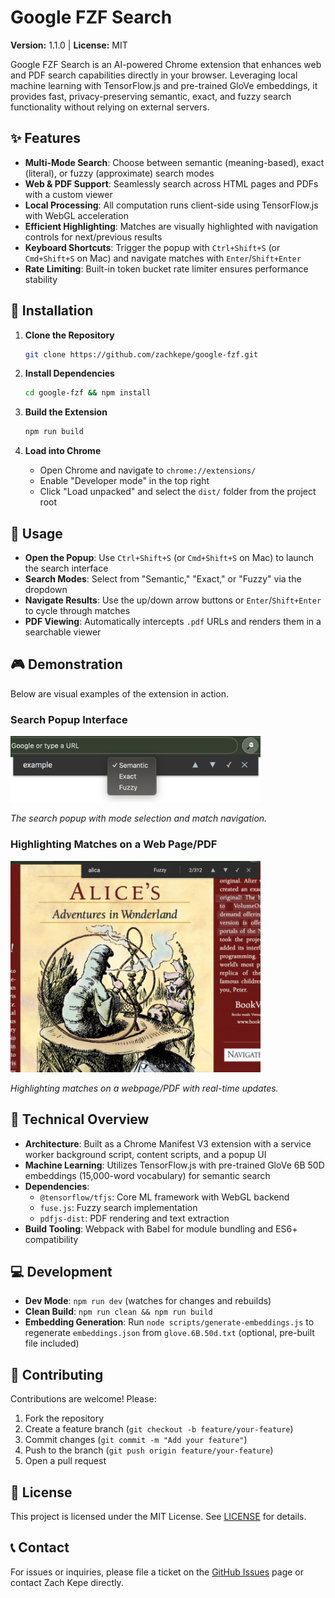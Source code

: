 # Google FZF Search

**Version:** 1.1.0 | **License:** MIT

Google FZF Search is an AI-powered Chrome extension that enhances web and PDF search capabilities directly in your browser. Leveraging local machine learning with TensorFlow.js and pre-trained GloVe embeddings, it provides fast, privacy-preserving semantic, exact, and fuzzy search functionality without relying on external servers.

## ✨ Features

- **Multi-Mode Search**: Choose between semantic (meaning-based), exact (literal), or fuzzy (approximate) search modes
- **Web & PDF Support**: Seamlessly search across HTML pages and PDFs with a custom viewer
- **Local Processing**: All computation runs client-side using TensorFlow.js with WebGL acceleration
- **Efficient Highlighting**: Matches are visually highlighted with navigation controls for next/previous results
- **Keyboard Shortcuts**: Trigger the popup with `Ctrl+Shift+S` (or `Cmd+Shift+S` on Mac) and navigate matches with `Enter`/`Shift+Enter`
- **Rate Limiting**: Built-in token bucket rate limiter ensures performance stability

## 🚀 Installation

1. **Clone the Repository**
   ``` bash
   git clone https://github.com/zachkepe/google-fzf.git
   ```

2. **Install Dependencies**
   ``` bash
   cd google-fzf && npm install
   ```

3. **Build the Extension**
   ``` bash
   npm run build
   ```

4. **Load into Chrome**
   - Open Chrome and navigate to `chrome://extensions/`
   - Enable "Developer mode" in the top right
   - Click "Load unpacked" and select the `dist/` folder from the project root

## 📝 Usage

- **Open the Popup**: Use `Ctrl+Shift+S` (or `Cmd+Shift+S` on Mac) to launch the search interface
- **Search Modes**: Select from "Semantic," "Exact," or "Fuzzy" via the dropdown
- **Navigate Results**: Use the up/down arrow buttons or `Enter`/`Shift+Enter` to cycle through matches
- **PDF Viewing**: Automatically intercepts `.pdf` URLs and renders them in a searchable viewer

## 🎮 Demonstration

Below are visual examples of the extension in action.

### Search Popup Interface

<img src="docs/search-popup.png" width="400">

*The search popup with mode selection and match navigation.*

### Highlighting Matches on a Web Page/PDF

<img src="docs/pdf-search.gif" width="400">

*Highlighting matches on a webpage/PDF with real-time updates.*

## 🔧 Technical Overview

- **Architecture**: Built as a Chrome Manifest V3 extension with a service worker background script, content scripts, and a popup UI
- **Machine Learning**: Utilizes TensorFlow.js with pre-trained GloVe 6B 50D embeddings (15,000-word vocabulary) for semantic search
- **Dependencies**:
  - `@tensorflow/tfjs`: Core ML framework with WebGL backend
  - `fuse.js`: Fuzzy search implementation
  - `pdfjs-dist`: PDF rendering and text extraction
- **Build Tooling**: Webpack with Babel for module bundling and ES6+ compatibility

## 💻 Development

- **Dev Mode**: `npm run dev` (watches for changes and rebuilds)
- **Clean Build**: `npm run clean && npm run build`
- **Embedding Generation**: Run `node scripts/generate-embeddings.js` to regenerate `embeddings.json` from `glove.6B.50d.txt` (optional, pre-built file included)

## 🤝 Contributing

Contributions are welcome! Please:

1. Fork the repository
2. Create a feature branch (`git checkout -b feature/your-feature`)
3. Commit changes (`git commit -m "Add your feature"`)
4. Push to the branch (`git push origin feature/your-feature`)
5. Open a pull request

## 📄 License

This project is licensed under the MIT License. See [LICENSE](LICENSE) for details.

## 📞 Contact

For issues or inquiries, please file a ticket on the [GitHub Issues](https://github.com/zachkepe/google-fzf/issues) page or contact Zach Kepe directly.